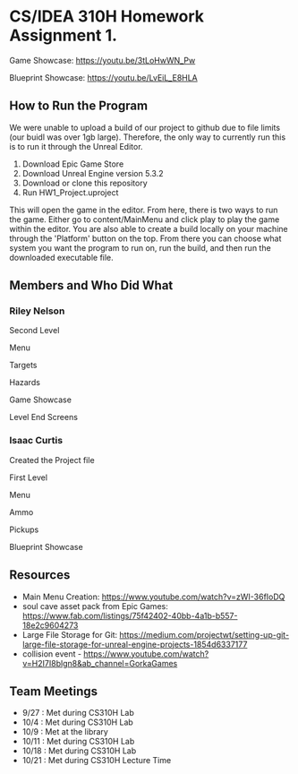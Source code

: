 # CS/IDEA 310H Homework Assignment 1.

Game Showcase: https://youtu.be/3tLoHwWN_Pw

Blueprint Showcase: https://youtu.be/LvEiL_E8HLA

## How to Run the Program

We were unable to upload a build of our project to github due to file limits (our buidl was over 1gb large). Therefore, the only way to currently run this is to run it through the Unreal Editor.

1. Download Epic Game Store
2. Download Unreal Engine version 5.3.2
3. Download or clone this repository
4. Run HW1_Project.uproject

This will open the game in the editor. From here, there is two ways to run the game. Either go to content/MainMenu and click play to play the game within the editor. You are also able to create a build locally on your machine through the 'Platform' button on the top. From there you can choose what system you want the program to run on, run the build, and then run the downloaded executable file.

## Members and Who Did What

### Riley Nelson
Second Level

Menu

Targets

Hazards

Game Showcase

Level End Screens

### Isaac Curtis
Created the Project file

First Level

Menu

Ammo

Pickups

Blueprint Showcase

## Resources

* Main Menu Creation: https://www.youtube.com/watch?v=zWI-36fIoDQ 
* soul cave asset pack from Epic Games: https://www.fab.com/listings/75f42402-40bb-4a1b-b557-18e2c9604273
* Large File Storage for Git: https://medium.com/projectwt/setting-up-git-large-file-storage-for-unreal-engine-projects-1854d6337177
* collision event - https://www.youtube.com/watch?v=H2I7I8blgn8&ab_channel=GorkaGames

## Team Meetings
* 9/27 : Met during CS310H Lab
* 10/4 : Met during CS310H Lab
* 10/9 : Met at the library
* 10/11 : Met during CS310H Lab
* 10/18 : Met during CS310H Lab
* 10/21 : Met during CS310H Lecture Time
